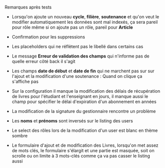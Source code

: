 Remarques après tests
 - Lorsqu'on ajoute un nouveau **cycle**, **filière**, **soutenance** et qu'on veut le modifier automatiquement les données sont mal indexés, ça sera pareil pour rôle même si on ajoute pas un rôle, pareil pour **Article**

 - Confirmation pour les suppressions

 - Les placeholders qui ne réflètent pas le libellé dans certains cas

 - Le message **Erreur de validation des champs** qui n'informe pas de quelle erreur côté back il s'agit

 - Les champs **date de début** et **date de fin** qui ne marchent pas sur sur l'ajout et la modification d'une soutenance : Quand on clique ça s'affiche pas

 - Sur la configuration il manque la modification des délais de récupération de livres pour l'étudiant et l'enseignant en jours, il manque aussi le champ pour spécifier le délai d'expiration d'un abonnement en années

 - La modification de la signature du gestionnaire rencontre un problème

 - Les **noms** et **prénoms** sont inversés sur le listing des users

- Le select des rôles lors de la modification d'un user est blanc en thème sombre



- Le formulaire d'ajout et de modification des Livres, lorsqu'on met assez de mots clés, le formulaire s'élargit et une partie est masquée, soit on scrolle ou on limite à 3 mots-clés comme ça va pas casser le listing aussi
